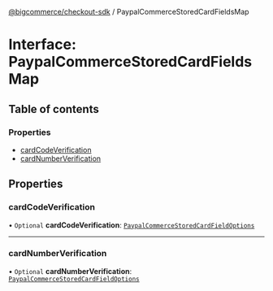 [@bigcommerce/checkout-sdk](../README.md) / PaypalCommerceStoredCardFieldsMap

# Interface: PaypalCommerceStoredCardFieldsMap

## Table of contents

### Properties

- [cardCodeVerification](PaypalCommerceStoredCardFieldsMap.md#cardcodeverification)
- [cardNumberVerification](PaypalCommerceStoredCardFieldsMap.md#cardnumberverification)

## Properties

### cardCodeVerification

• `Optional` **cardCodeVerification**: [`PaypalCommerceStoredCardFieldOptions`](PaypalCommerceStoredCardFieldOptions.md)

___

### cardNumberVerification

• `Optional` **cardNumberVerification**: [`PaypalCommerceStoredCardFieldOptions`](PaypalCommerceStoredCardFieldOptions.md)
